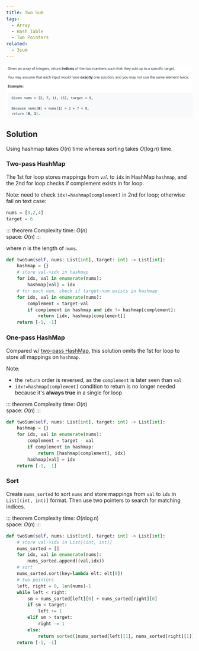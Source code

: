 ```yaml
---
title: Two Sum
tags:
  - Array
  - Hash Table
  - Two Pointers
related:
  - 3sum
---
```


<img class="medium-zoom" src="/algo/two-sum.png" alt="https://leetcode.com/problems/two-sum">

## Solution

Using hashmap takes $O(n)$ time whereas sorting takes $O(\log n)$ time.

### Two-pass HashMap

The 1st for loop stores mappings from `val` to `idx` in HashMap `hashmap`, and the 2nd for loop checks if complement exists in for loop.

Note: need to check `idx!=hashmap[complement]` in 2nd for loop; otherwise fail on text case:

```py
nums = [3,2,4]
target = 6
```

::: theorem Complexity
time: $O(n)$  
space: $O(n)$
:::

where $n$ is the length of `nums`.

```py
def twoSum(self, nums: List[int], target: int) -> List[int]:
    hashmap = {}
    # store val->idx in hashmap
    for idx, val in enumerate(nums):
        hashmap[val] = idx
    # for each num, check if target-num exists in hashmap
    for idx, val in enumerate(nums):
        complement = target-val
        if complement in hashmap and idx != hashmap[complement]:
            return [idx, hashmap[complement]]
    return [-1, -1]
```

### One-pass HashMap

Compared w/ [two-pass HashMap](#two-pass-hashmap), this solution omits the 1st for loop to store all mappings on `hashmap`.

Note:

- the `return` order is reversed, as the `complement` is later seen than `val`
- `idx!=hashmap[complement]` condition to return is no longer needed because it's **always true** in a single for loop

::: theorem Complexity
time: $O(n)$  
space: $O(n)$
:::

```py
def twoSum(self, nums: List[int], target: int) -> List[int]:
    hashmap = {}
    for idx, val in enumerate(nums):
        complement = target - val
        if complement in hashmap:
            return [hashmap[complement], idx]
        hashmap[val] = idx
    return [-1, -1]
```

### Sort

Create `nums_sorted` to sort `nums` and store mappings from `val` to `idx` in `List[(int, int)]` format. Then use two pointers to search for matching indices.

::: theorem Complexity
time: $O(n \log n)$  
space: $O(n)$
:::

```py
def twoSum(self, nums: List[int], target: int) -> List[int]:
    # store val->idx in List[(int, int)]
    nums_sorted = []
    for idx, val in enumerate(nums):
        nums_sorted.append((val,idx))
    # sort
    nums_sorted.sort(key=lambda elt: elt[0])
    # two pointers
    left, right = 0, len(nums)-1
    while left < right:
        sm = nums_sorted[left][0] + nums_sorted[right][0]
        if sm < target:
            left += 1
        elif sm > target:
            right -= 1
        else:
            return sorted([nums_sorted[left][1], nums_sorted[right][1]])
    return [-1, -1]
```
